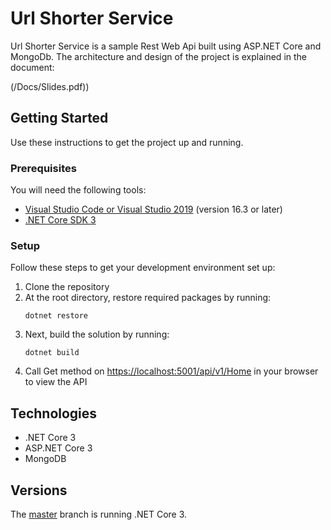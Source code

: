 # Url Shorter Service

Url Shorter Service is a sample Rest Web Api built using ASP.NET Core and MongoDb. The architecture and design of the project is explained in the document:

(/Docs/Slides.pdf))

## Getting Started
Use these instructions to get the project up and running.

### Prerequisites
You will need the following tools:

* [Visual Studio Code or Visual Studio 2019](https://visualstudio.microsoft.com/vs/) (version 16.3 or later)
* [.NET Core SDK 3](https://dotnet.microsoft.com/download/dotnet-core/3.1)

### Setup
Follow these steps to get your development environment set up:

  1. Clone the repository
  2. At the root directory, restore required packages by running:
      ```
     dotnet restore
     ```
  3. Next, build the solution by running:
     ```
     dotnet build
     ```
  4. Call Get method on [https://localhost:5001/api/v1/Home](http://localhost:5001/api/v1/Home) in your browser to view the API

## Technologies
* .NET Core 3
* ASP.NET Core 3
* MongoDB

## Versions
The [master](https://github.com/vpoeta/Url-Shorter-Service/tree/master) branch is running .NET Core 3. 

